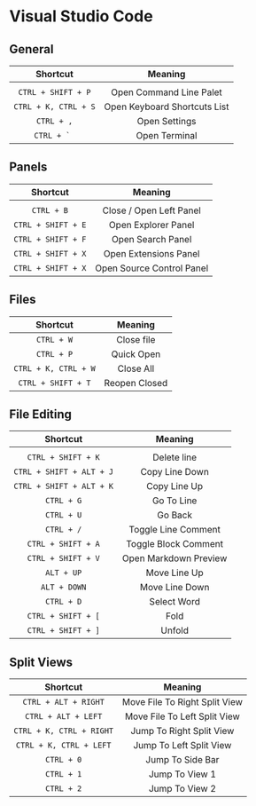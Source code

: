 # Visual Studio Code

## General

| Shortcut                                      | Meaning                           |
| :-------------------------------------------: | :-------------------------------: |
|                                               |                                   |
| `CTRL + SHIFT + P`                            | Open Command Line Palet           |
| `CTRL + K, CTRL + S`                          | Open Keyboard Shortcuts List      |
| `CTRL + ,`                                    | Open Settings                     |
| ``CTRL + ` ``                                 | Open Terminal                     |

## Panels

| Shortcut                                      | Meaning                           |
| :-------------------------------------------: | :-------------------------------: |
|                                               |                                   |
| `CTRL + B`                                    | Close / Open Left Panel           |
| `CTRL + SHIFT + E`                            | Open Explorer Panel               |
| `CTRL + SHIFT + F`                            | Open Search Panel                 |
| `CTRL + SHIFT + X`                            | Open Extensions Panel             |
| `CTRL + SHIFT + X`                            | Open Source Control Panel         |

## Files

| Shortcut                                      | Meaning                           |
| :-------------------------------------------: | :-------------------------------: |
| `CTRL + W`                                    | Close file                        |    
| `CTRL + P`                                    | Quick Open                        |    
| `CTRL + K, CTRL + W`                          | Close All                         |    
| `CTRL + SHIFT + T`                            | Reopen Closed                     |    

## File Editing

| Shortcut                                      | Meaning                           |
| :-------------------------------------------: | :-------------------------------: |
|                                               |                                   |
| `CTRL + SHIFT + K`                            | Delete line                       |
| `CTRL + SHIFT + ALT + J`                      | Copy Line Down                    |
| `CTRL + SHIFT + ALT + K`                      | Copy Line Up                      |
| `CTRL + G`                                    | Go To Line                        |
| `CTRL + U`                                    | Go Back                           |
| `CTRL + /`                                    | Toggle Line Comment               |
| `CTRL + SHIFT + A`                            | Toggle Block Comment              |
| `CTRL + SHIFT + V`                            | Open Markdown Preview             |
| `ALT + UP`                                    | Move Line Up                      |
| `ALT + DOWN`                                  | Move Line Down                    |
| `CTRL + D`                                    | Select Word                       |
| `CTRL + SHIFT + [`                            | Fold                              |
| `CTRL + SHIFT + ]`                            | Unfold                            |

## Split Views

| Shortcut                                      | Meaning                           |
| :-------------------------------------------: | :-------------------------------: |
| `CTRL + ALT + RIGHT`                          | Move File To Right Split View     | 
| `CTRL + ALT + LEFT`                           | Move File To Left Split View      | 
| `CTRL + K, CTRL + RIGHT`                      | Jump To Right Split View          | 
| `CTRL + K, CTRL + LEFT`                       | Jump To Left Split View           | 
| `CTRL + 0`                                    | Jump To Side Bar                  | 
| `CTRL + 1`                                    | Jump To View 1                    | 
| `CTRL + 2`                                    | Jump To View 2                    | 
